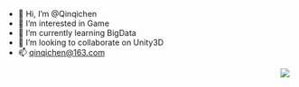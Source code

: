 - 👋 Hi, I’m @Qinqichen
- 👀 I’m interested in Game
- 🌱 I’m currently learning BigData
- 💞️ I’m looking to collaborate on Unity3D
- 📫 qinqichen@163.com


<img align="right" src="https://github-readme-stats.vercel.app/api?username=Qinqichen&show_icons=true&icon_color=CE1D2D&text_color=718096&bg_color=ffffff&hide_title=true" />


<!---
Qinqichen/Qinqichen is a ✨ special ✨ repository because its `README.md` (this file) appears on your GitHub profile.
You can click the Preview link to take a look at your changes.
--->
